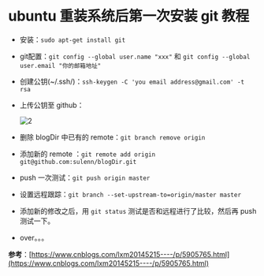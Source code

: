 # ubuntu 重装系统后第一次安装 git 教程

- 安装：`sudo apt-get install git`

- git配置：`git config --global user.name "xxx"` 和 `git config --global user.email "你的邮箱地址"`

- 创建公钥(~/.ssh/)：`ssh-keygen -C 'you email address@gmail.com' -t rsa`

- 上传公钥至 github：

    ![2](http://ww1.sinaimg.cn/large/006alGmrgy1g1bbowfhyfj30is0b0q40.jpg)

- 删除 blogDir 中已有的 remote：`git branch remove origin`

- 添加新的 remote ：`git remote add origin git@github.com:sulenn/blogDir.git`

- push 一次测试：`git push origin master`

- 设置远程跟踪：`git branch --set-upstream-to=origin/master master`

- 添加新的修改之后，用 `git status` 测试是否和远程进行了比较，然后再 push 测试一下。

- over。。。

**参考**：[https://www.cnblogs.com/lxm20145215----/p/5905765.html](https://www.cnblogs.com/lxm20145215----/p/5905765.html)